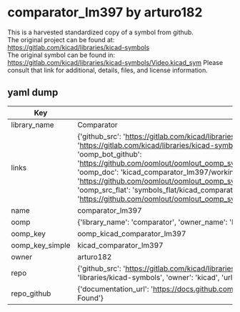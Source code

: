 # comparator_lm397 by arturo182  
This is a harvested standardized copy of a symbol from github.  
The original project can be found at:  
https://gitlab.com/kicad/libraries/kicad-symbols  
The original symbol can be found in:
https://gitlab.com/kicad/libraries/kicad-symbols/Video.kicad_sym
Please consult that link for additional, details, files, and license information.  
## yaml dump  
| Key | Value |  
| --- | --- |  
| library_name | Comparator |  
| links | {'github_src': 'https://gitlab.com/kicad/libraries/kicad-symbols/Video.kicad_sym', 'github_src_repo': 'https://gitlab.com/kicad/libraries/kicad-symbols', 'oomp_bot': 'kicad_comparator_lm397/working', 'oomp_bot_github': 'https://github.com/oomlout/oomlout_oomp_symbol_bot/tree/main/kicad_comparator_lm397/working', 'oomp_doc': 'kicad_comparator_lm397/working', 'oomp_doc_github': 'https://github.com/oomlout/oomlout_oomp_symbol_doc/tree/main/kicad_comparator_lm397/working', 'oomp_src_flat': 'symbols_flat/kicad_comparator_lm397/working', 'oomp_src_flat_github': 'https://github.com/oomlout/oomlout_oomp_symbol_src/tree/main/kicad_comparator_lm397/working'} |  
| name | comparator_lm397 |  
| oomp | {'library_name': 'comparator', 'owner_name': 'kicad', 'symbol_name': 'comparator_lm397'} |  
| oomp_key | oomp_kicad_comparator_lm397 |  
| oomp_key_simple | kicad_comparator_lm397 |  
| owner | arturo182 |  
| repo | {'github_src': 'https://gitlab.com/kicad/libraries/kicad-symbols/Video.kicad_sym', 'name': 'libraries/kicad-symbols', 'owner': 'kicad', 'url': 'https://gitlab.com/kicad/libraries/kicad-symbols'} |  
| repo_github | {'documentation_url': 'https://docs.github.com/rest/repos/repos#get-a-repository', 'message': 'Not Found'} |  

